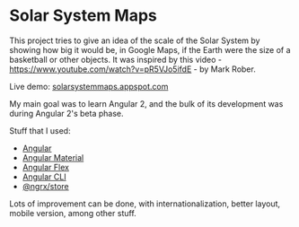 # Solar System Maps

This project tries to give an idea of the scale of the Solar System by showing how big it would be, in Google Maps, if the Earth were the size of a basketball or other objects. It was inspired by this video - https://www.youtube.com/watch?v=pR5VJo5ifdE - by Mark Rober.

Live demo: [solarsystemmaps.appspot.com](http://solarsystemmaps.appspot.com)

My main goal was to learn Angular 2, and the bulk of its development was during Angular 2's beta phase.

Stuff that I used:
* [Angular](https://angular.io/)
* [Angular Material](https://material.angular.io/)
* [Angular Flex](https://github.com/angular/flex-layout)
* [Angular CLI](https://cli.angular.io/)
* [@ngrx/store](https://github.com/ngrx/store)

Lots of improvement can be done, with internationalization, better layout, mobile version, among other stuff.
